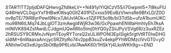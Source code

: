 $START$lTT2pljdDAFQHwvgZfdIkeLV++N491ylYlQlCzV55/i7Gwpml5+7l8kuFfJQ46HeVCL0qjxYxf1HBwKWsq0GIIZ401PiZvxss59EoBzVlwnsRe9BfxLD/Z0Oov8pTE/79iR8yrPewI9Ncx7JklJvIAOk+s1ZjFPE5o9b/bI3TdSb+ufzA1bumUKCmu98N6tLMq74JbLglOT3zmAwgl4WjR3w36/GcPpawhENWaHmhlyEh7AsAmlNIVK894ZsfAwdLCJdgmUQwRRIo5tmj0hYQ0yZSiiJPyVSVg6R/z3uxRZEz2hRSUSY9CRMxJvNymTEoyRYTorsQ2sULWPONl3EplSigk5rgtVtRT0IwDHGsldIM+6nWaaxaAncjycSRZItyRo74v2ppB3suZv4ekpPYhWDMzclVvGT0+yOANhilwOd3xdUgoSbOtBp9P6Lvbi7AwAK60/1HSkYj4LkoWKh9g==$END$